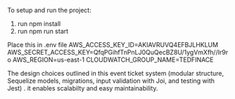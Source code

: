 To setup and run the project:
1. run npm install
2. run npm run start

Place this in .env file
AWS_ACCESS_KEY_ID=AKIAVRUVQ4EFBJLHKLUM
AWS_SECRET_ACCESS_KEY=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
AWS_REGION=us-east-1
CLOUDWATCH_GROUP_NAME=TEDFINACE

The design choices outlined in this event ticket system (modular structure, Sequelize models, migrations, input validation with Joi, and testing with Jest) . 
it enables scalabilty and easy maintainability.
